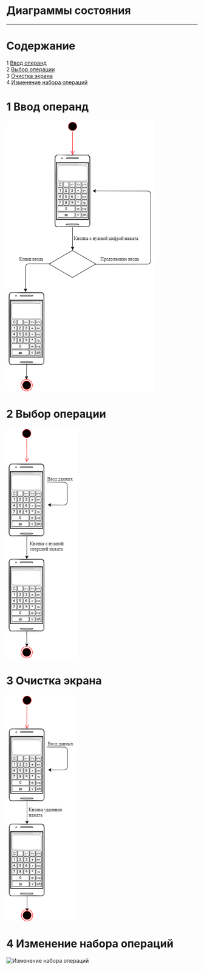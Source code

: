 # Диаграммы состояния
---
# Содержание
1 [Ввод операнд](#oper)<br>
2 [Выбор операции](#znak)<br>
3 [Очистка экрана](#clear)<br>
4 [Изменение набора операций](#change)<br>

<a name="oper"/>

# 1 Ввод операнд
![Ввод операнд](diagr_vod_dannyx.png)

<a name="znak"/>

# 2 Выбор операции
![Выбор операции](diagr_vibor_operacii.png)

<a name="clear"/>

# 3 Очистка экрана
![Очистка экрана](diagr_udalenia.png)

<a name="change"/>

# 4 Изменение набора операций
![Изменение набора операций](diagr_smena_operacii.png)
